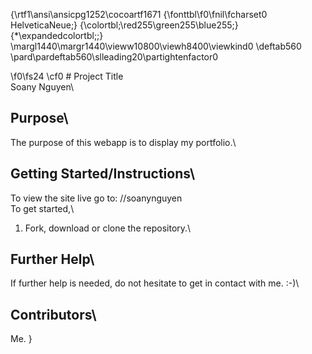 {\rtf1\ansi\ansicpg1252\cocoartf1671
{\fonttbl\f0\fnil\fcharset0 HelveticaNeue;}
{\colortbl;\red255\green255\blue255;}
{\*\expandedcolortbl;;}
\margl1440\margr1440\vieww10800\viewh8400\viewkind0
\deftab560
\pard\pardeftab560\slleading20\partightenfactor0

\f0\fs24 \cf0 # Project Title\
Soany Nguyen\
## Purpose\
The purpose of this webapp is to display my portfolio.\
## Getting Started/Instructions\
To view the site live go to: //soanynguyen\
To get started,\
1. Fork, download or clone the repository.\
## Further Help\
If further help is needed, do not hesitate to get in contact with me.  :-)\
## Contributors\
Me. }